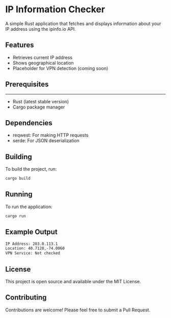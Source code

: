 # IP Information Checker

A simple Rust application that fetches and displays information about your IP address using the ipinfo.io API.

## Features
* Retrieves current IP address
* Shows geographical location
* Placeholder for VPN detection (coming soon)

## Prerequisites
------------
* Rust (latest stable version)
* Cargo package manager

## Dependencies
* reqwest: For making HTTP requests
* serde: For JSON deserialization

## Building
To build the project, run:
```bash
cargo build
```

## Running
To run the application:
```bash
cargo run
```
## Example Output
```bash
IP Address: 203.0.113.1
Location: 40.7128,-74.0060
VPN Service: Not checked
```

## License
This project is open source and available under the MIT License.

## Contributing
Contributions are welcome! Please feel free to submit a Pull Request.